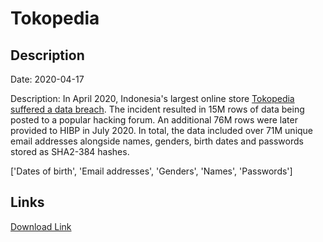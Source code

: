 # Tokopedia

## Description

Date: 2020-04-17

Description:
In April 2020, Indonesia's largest online store <a href="https://www.zdnet.com/article/hacker-leaks-15-million-records-from-tokopedia-indonesias-largest-online-store/" target="_blank" rel="noopener">Tokopedia suffered a data breach</a>. The incident resulted in 15M rows of data being posted to a popular hacking forum. An additional 76M rows were later provided to HIBP in July 2020. In total, the data included over 71M unique email addresses alongside names, genders, birth dates and passwords stored as SHA2-384 hashes.


['Dates of birth', 'Email addresses', 'Genders', 'Names', 'Passwords']

## Links

[Download Link](https://link-to.net/1229997/171.7254735154399/dynamic/?r=dG9rb3BlZGlhLmNvbQ==)